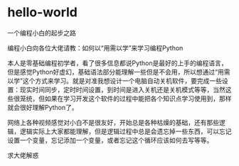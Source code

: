 # hello-world
一个编程小白的起步之路

编程小白向各位大佬请教：如何以“用需以学”来学习编程Python

本人是零基础编程初学者，看了很多信息都说Python是最好的上手的编程语言，但是感觉Python好虚幻，基础语法部分能理解一些但是不会用，所以想通过“用需以学”这个方式来学习。就是对准我想设计一个电脑自动关机软件，要完成一些设置：现实时间同步，定时时间设置，到时间是进入关机还是关机模式等等，当然这些很笼统，但如果在学习开发这个软件的过程中能把各个知识点学习使用到，那样就会很好理解Python了。

网络上各种视频感觉对小白不是很友好，开始总是各种枯燥的基础，还有那些逻辑，逻辑实际上大家都能理解，但是逻辑过程中总是会遗忘掉一些东西，可以忘记设置一个变量，忘记添加一个变量，或者忘记这个循环应该如何去写等等。

求大佬解惑
